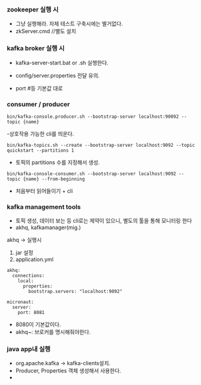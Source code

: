 ### zookeeper 실행 시
- 그냥 실행해라. 자체 테스트 구축시에는 별거없다.
- zkServer.cmd //별도 설치


### kafka broker 실행 시
- kafka-server-start.bat or .sh 실행한다.
- config/server.properties 전달 유의.

- port #등 기본값 대로 


### consumer / producer
```
bin/kafka-console.producer.sh --bootstrap-server localhost:90092 --topic {name}

```
-상호작용 가능한 cli를 띄운다.

```
bin/kafka-topics.sh --create --bootstrap-server localhost:9092 --topic quickstart --partitions 1

```
- 토픽의 partitions 수를 지정해서 생성.


```
bin/kafka-console-consumer.sh --bootstrap-server localhost:9092 --topic {name} --from-beginning
```
- 처음부터 읽어들이기 + cli


### kafka management tools
- 토픽 생성, 데이터 보는 등 cli로는 제약이 있으니, 별도의 툴을 통해 모니터링 한다
- akhq, kafkamanager(mig.)


akhq -> 실행시
1) jar 설정
2) application.yml 

```
akhq:
  connections: 
    local:
      properties:
        bootstrap.servers: "localhost:9092"
        
micronaut:
  server:
    port: 8081
```
- 8080이 기본값이다.
- akhq~: 브로커를 명시해줘야한다.


### java app내 실행
- org.apache.kafka -> kafka-clients설치. 
- Producer, Properties 객체 생성해서 사용한다.
- 
